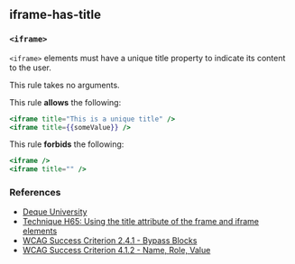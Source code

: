 ## iframe-has-title

### `<iframe>`

`<iframe>` elements must have a unique title property to indicate its content to the user.

This rule takes no arguments.

This rule **allows** the following:

```hbs
<iframe title="This is a unique title" />
<iframe title={{someValue}} />
```

This rule **forbids** the following:

```hbs
<iframe />
<iframe title="" />
```

### References

- [Deque University](https://dequeuniversity.com/rules/axe/1.1/frame-title)
- [Technique H65: Using the title attribute of the frame and iframe elements](https://www.w3.org/TR/2014/NOTE-WCAG20-TECHS-20140408/H64)
- [WCAG Success Criterion 2.4.1 - Bypass Blocks](https://www.w3.org/TR/UNDERSTANDING-WCAG20/navigation-mechanisms-skip.html)
- [WCAG Success Criterion 4.1.2 - Name, Role, Value](https://www.w3.org/TR/UNDERSTANDING-WCAG20/ensure-compat-rsv.html)